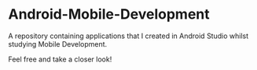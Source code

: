 # Android-Mobile-Development
A repository containing applications that I created in Android Studio whilst studying Mobile Development.

Feel free and take a closer look!
